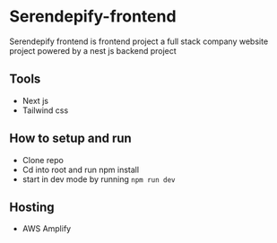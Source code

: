 # Serendepify-frontend
Serendepify frontend is frontend project a full stack company website project powered by a nest js backend project

## Tools
- Next js
- Tailwind css

## How to setup and run
- Clone repo 
- Cd into root and run npm install
- start in dev mode by running `npm run dev`


## Hosting

- AWS Amplify
